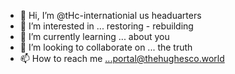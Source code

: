 - 👋 Hi, I’m @tHc-internationial us headuarters
- 👀 I’m interested in ... restoring - rebuilding 
- 🌱 I’m currently learning ... about you 
- 💞️ I’m looking to collaborate on ... the truth
- 📫 How to reach me ...portal@thehughesco.world

<!---
tHc-internationial/tHc-internationial is a ✨ special ✨ repository because its `README.md` (this file) appears on your GitHub profile.
You can click the Preview link to take a look at your changes.
--->
